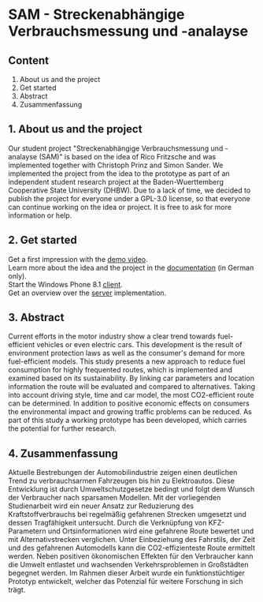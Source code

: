 # SAM - Streckenabhängige Verbrauchsmessung und -analayse

## Content
1. About us and the project
2. Get started
3. Abstract
4. Zusammenfassung


## 1. About us and the project
Our student project "Streckenabhängige Verbrauchsmessung und -analayse (SAM)" is based on the idea of Rico Fritzsche and was implemented together with Christoph Prinz and Simon Sander. We implemented the project from the idea to the prototype as part of an independent student research project at the Baden-Wuerttemberg Cooperative State University (DHBW).
Due to a lack of time, we decided to publish the project for everyone under a GPL-3.0 license, so that everyone can continue working on the idea or project.
It is free to ask for more information or help.


## 2. Get started
Get a first impression with the [demo video](documentation/demovideo.mov). <br/>
Learn more about the idea and the project in the [documentation](documentation/documentationSAM2015.pdf) (in German only). <br/>
Start the Windows Phone 8.1 [client](client/readme.md). <br/>
Get an overview over the [server](server/readme.md) implementation. <br/>


## 3. Abstract
Current efforts in the motor industry show a clear trend towards fuel-efficient vehicles or even electric cars. This development is the result of environment protection laws as well as the consumer's demand for more fuel-efficient models. This study presents a new approach to reduce fuel consumption for highly frequented routes, which is implemented and examined based on its sustainability. By linking car parameters and location information the route will be evaluated and compared to alternatives. Taking into account driving style, time and car model, the most CO2-efficient route can be determined. In addition to positive economic effects on consumers the environmental impact and growing traffic problems can be reduced. As part of this study a working prototype has been developed, which carries the potential for further research.


## 4. Zusammenfassung
Aktuelle Bestrebungen der Automobilindustrie zeigen einen deutlichen Trend zu verbrauchsarmen Fahrzeugen bis hin zu Elektroautos. Diese Entwicklung ist durch Umweltschutzgesetze bedingt und folgt dem Wunsch der Verbraucher nach sparsamen Modellen. Mit der vorliegenden Studienarbeit wird ein neuer Ansatz zur Reduzierung des Kraftstoffverbrauchs bei regelmäßig gefahrenen Strecken umgesetzt und dessen Tragfähigkeit untersucht. Durch die Verknüpfung von KFZ-Parametern und Ortsinformationen wird eine gefahrene Route bewertet und mit Alternativstrecken verglichen. Unter Einbeziehung des Fahrstils, der Zeit und des gefahrenen Automodells kann die CO2-effizienteste Route ermittelt werden. Neben positiven ökonomischen Effekten für den Verbraucher kann die Umwelt entlastet und wachsenden Verkehrsproblemen in Großstädten begegnet werden. Im Rahmen dieser Arbeit wurde ein funktionstüchtiger Prototyp entwickelt, welcher das Potenzial für weitere Forschung in sich trägt.
